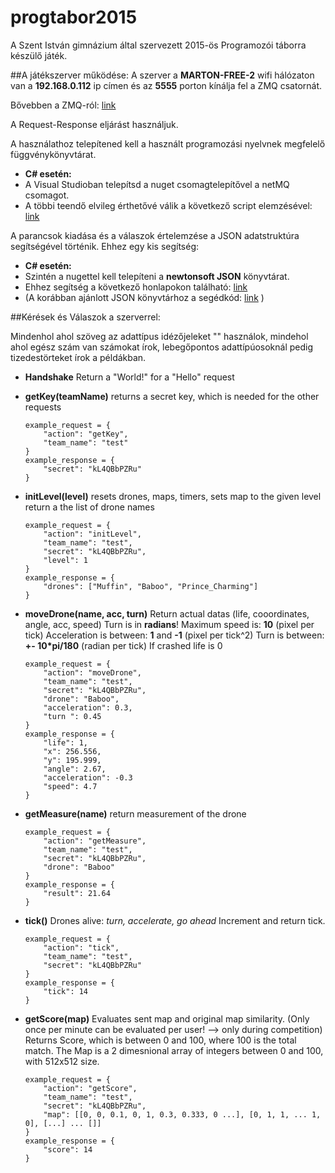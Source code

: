# progtabor2015
A Szent István gimnázium által szervezett 2015-ös Programozói táborra készülő játék.



##A játékszerver működése:
A szerver a **MARTON-FREE-2** wifi hálózaton van a **192.168.0.112** ip címen és az **5555** porton kínálja fel a ZMQ csatornát.

Bővebben a ZMQ-ról: [link](http://zguide.zeromq.org/page:all)

A Request-Response eljárást használjuk.

A használathoz telepítened kell a használt programozási nyelvnek megfelelő függvénykönyvtárat.

 - **C# esetén:**
  - A Visual Studioban telepítsd a nuget csomagtelepítővel a netMQ csomagot.
  - A többi teendő elvileg érthetővé válik a következő script elemzésével: [link](https://gist.github.com/R-Rudolf/ddb0c68b30cf59820164)

A parancsok kiadása és a válaszok értelemzése a JSON adatstruktúra segítségével történik.
Ehhez egy kis segítség:

 - **C# esetén:**
  - Szintén a nugettel kell telepíteni a **newtonsoft JSON** könyvtárat.
  - Ehhez segítség a következő honlapokon található: [link](http://www.newtonsoft.com/json/help/html/SerializingJSON.htm)
  - (A korábban ajánlott JSON könyvtárhoz a segédkód: [link](https://gist.github.com/R-Rudolf/64cbf83f899c20ca20bb) )

##Kérések és Válaszok a szerverrel:

Mindenhol ahol szöveg az adattípus idézőjeleket "" használok, mindehol ahol egész szám van számokat írok, lebegőpontos adattípúosoknál pedig tizedestörteket írok a példákban.


- **Handshake**
    Return a "World!" for a "Hello" request

- **getKey(teamName)**
    returns a secret key, which is needed
    for the other requests
    ```
    example_request = {
        "action": "getKey",
        "team_name": "test"
    }
    example_response = {
        "secret": "kL4QBbPZRu"
    }
    ```

- **initLevel(level)**
    resets drones, maps, timers, sets map to the given level
    return a the list of drone names
    ```
    example_request = {
        "action": "initLevel",
        "team_name": "test",
        "secret": "kL4QBbPZRu",
        "level": 1
    }
    example_response = {
        "drones": ["Muffin", "Baboo", "Prince_Charming"]
    }
    ```

- **moveDrone(name, acc, turn)**
    Return actual datas (life, cooordinates, angle, acc, speed)
    Turn is in **radians**!
    Maximum speed is: **10** (pixel per tick)
    Acceleration is between: **1** and **-1** (pixel per tick^2)
    Turn is between: **+- 10*pi/180** (radian per tick)
    If crashed life is 0
    ```
    example_request = {
        "action": "moveDrone",
        "team_name": "test",
        "secret": "kL4QBbPZRu",
        "drone": "Baboo",
        "acceleration": 0.3,
        "turn ": 0.45
    }
    example_response = {
        "life": 1,
        "x": 256.556,
        "y": 195.999,
        "angle": 2.67,
        "acceleration": -0.3
        "speed": 4.7
    }
    ```

- **getMeasure(name)**
    return measurement of the drone
    ```
    example_request = {
        "action": "getMeasure",
        "team_name": "test",
        "secret": "kL4QBbPZRu",
        "drone": "Baboo"
    }
    example_response = {
        "result": 21.64
    }
    ```

- **tick()**
    Drones alive: *turn, accelerate, go ahead*
    Increment and return tick.
    ```
    example_request = {
        "action": "tick",
        "team_name": "test",
        "secret": "kL4QBbPZRu"
    }
    example_response = {
        "tick": 14
    }
    ```

- **getScore(map)**
    Evaluates sent map and original map similarity.
    (Only once per minute can be evaluated per user! --> only during competition)
    Returns Score, which is between 0 and 100, where 100 is the total match.
    The Map is a 2 dimesnional array of integers between 0 and 100, with 512x512 size.
    ```
    example_request = {
        "action": "getScore",
        "team_name": "test",
        "secret": "kL4QBbPZRu",
        "map": [[0, 0, 0.1, 0, 1, 0.3, 0.333, 0 ...], [0, 1, 1, ... 1, 0], [...] ... []]
    }
    example_response = {
        "score": 14
    }
    ```
